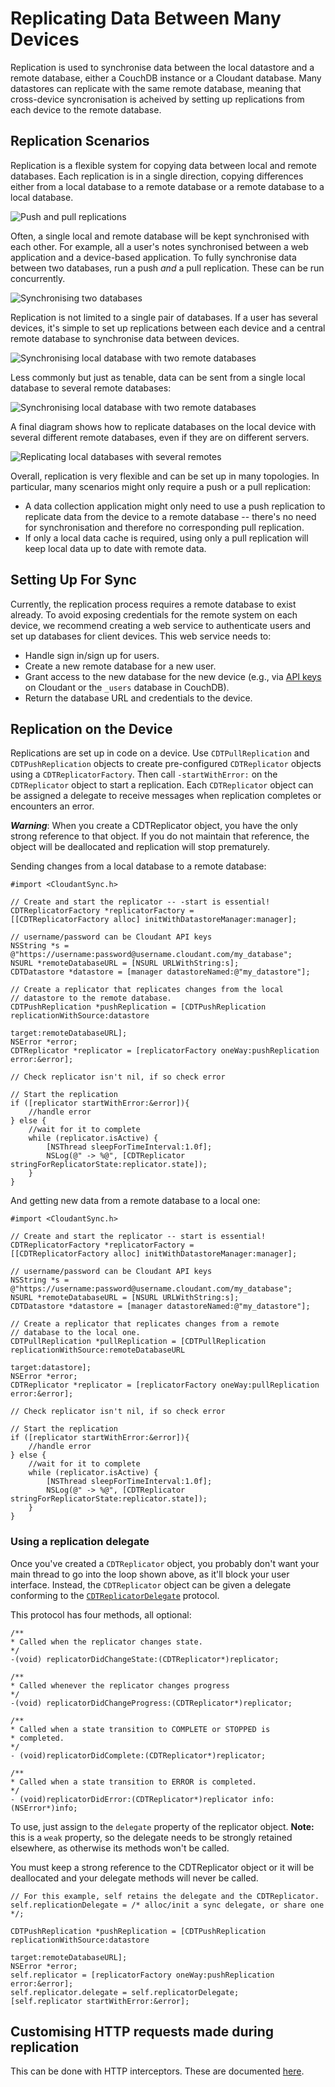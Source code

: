 # Replicating Data Between Many Devices

Replication is used to synchronise data between the local datastore and a
remote database, either a CouchDB instance or a Cloudant database. Many
datastores can replicate with the same remote database, meaning that
cross-device syncronisation is acheived by setting up replications from each
device to the remote database.

## Replication Scenarios

Replication is a flexible system for copying data between local and remote
databases. Each replication is in a single direction, copying differences either
from a local database to a remote database or a remote database to a local
database.

![Push and pull replications](images/replication-push-pull.png)

Often, a single local and remote database will be kept synchronised with each
other. For example, all a user's notes synchronised between a web application
and a device-based application. To fully synchronise data between two databases,
run a push *and* a pull replication. These can be run concurrently.

![Synchronising two databases](images/replication-sync.png)

Replication is not limited to a single pair of databases. If a user has several
devices, it's simple to set up replications between each device and a central
remote database to synchronise data between devices.

![Synchronising local database with two remote databases](images/replication-multi-local.png)

Less commonly but just as tenable, data can be sent from a single local
database to several remote databases:

![Synchronising local database with two remote databases](images/replication-multi-remote.png)

A final diagram shows how to replicate databases on the local
device with several different remote databases, even if they are on different
servers.

![Replicating local databases with several remotes](images/replication-many.png)

Overall, replication is very flexible and can be set up in many topologies.
In particular, many scenarios might only require a push or a pull replication:

* A data collection application might only need to use a push replication to
  replicate data from the device to a remote database -- there's no need for
  synchronisation and therefore no corresponding pull replication.
* If only a local data cache is required, using only a pull replication will
  keep local data up to date with remote data.

## Setting Up For Sync

Currently, the replication process requires a remote database to exist already.
To avoid exposing credentials for the remote system on each device, we recommend
creating a web service to authenticate users and set up databases for client
devices. This web service needs to:

* Handle sign in/sign up for users.
* Create a new remote database for a new user.
* Grant access to the new database for the new device (e.g., via [API keys][keys]
  on Cloudant or the `_users` database in CouchDB).
* Return the database URL and credentials to the device.

[keys]: https://cloudant.com/for-developers/faq/auth/

## Replication on the Device

Replications are set up in code on a device. Use `CDTPullReplication` and
`CDTPushReplication` objects to create pre-configured `CDTReplicator` objects
using a `CDTReplicatorFactory`. Then call `-startWithError:` on the `CDTReplicator` object
to start a replication. Each `CDTReplicator` object can be assigned a delegate
to receive messages when replication completes or encounters an error.

***Warning***: When you create a CDTReplicator object, you have the only strong
reference to that object. If you do not maintain that reference, the object
will be deallocated and replication will stop prematurely.

Sending changes from a local database to a remote database:

```objc
#import <CloudantSync.h>

// Create and start the replicator -- -start is essential!
CDTReplicatorFactory *replicatorFactory =
[[CDTReplicatorFactory alloc] initWithDatastoreManager:manager];

// username/password can be Cloudant API keys
NSString *s = @"https://username:password@username.cloudant.com/my_database";
NSURL *remoteDatabaseURL = [NSURL URLWithString:s];
CDTDatastore *datastore = [manager datastoreNamed:@"my_datastore"];

// Create a replicator that replicates changes from the local
// datastore to the remote database.
CDTPushReplication *pushReplication = [CDTPushReplication replicationWithSource:datastore
                                                                         target:remoteDatabaseURL];
NSError *error;
CDTReplicator *replicator = [replicatorFactory oneWay:pushReplication error:&error];

// Check replicator isn't nil, if so check error

// Start the replication
if ([replicator startWithError:&error]){
    //handle error
} else {
    //wait for it to complete
    while (replicator.isActive) {
        [NSThread sleepForTimeInterval:1.0f];
        NSLog(@" -> %@", [CDTReplicator stringForReplicatorState:replicator.state]);
    }
}
```

And getting new data from a remote database to a local one:

```objc
#import <CloudantSync.h>

// Create and start the replicator -- start is essential!
CDTReplicatorFactory *replicatorFactory =
[[CDTReplicatorFactory alloc] initWithDatastoreManager:manager];

// username/password can be Cloudant API keys
NSString *s = @"https://username:password@username.cloudant.com/my_database";
NSURL *remoteDatabaseURL = [NSURL URLWithString:s];
CDTDatastore *datastore = [manager datastoreNamed:@"my_datastore"];

// Create a replicator that replicates changes from a remote
// database to the local one.
CDTPullReplication *pullReplication = [CDTPullReplication replicationWithSource:remoteDatabaseURL
                                                                         target:datastore];
NSError *error;
CDTReplicator *replicator = [replicatorFactory oneWay:pullReplication error:&error];

// Check replicator isn't nil, if so check error

// Start the replication
if ([replicator startWithError:&error]){
    //handle error
} else {
    //wait for it to complete
    while (replicator.isActive) {
        [NSThread sleepForTimeInterval:1.0f];
        NSLog(@" -> %@", [CDTReplicator stringForReplicatorState:replicator.state]);
    }
}
```

### Using a replication delegate

Once you've created a `CDTReplicator` object, you probably don't want your main
thread to go into the loop shown above, as it'll block your user interface.
Instead, the `CDTReplicator` object can be given a delegate conforming to the
[`CDTReplicatorDelegate`](https://github.com/cloudant/CDTDatastore/blob/master/Classes/common/CDTReplicator/CDTReplicatorDelegate.h) protocol.

This protocol has four methods, all optional:

```objc
/**
* Called when the replicator changes state.
*/
-(void) replicatorDidChangeState:(CDTReplicator*)replicator;

/**
* Called whenever the replicator changes progress
*/
-(void) replicatorDidChangeProgress:(CDTReplicator*)replicator;

/**
* Called when a state transition to COMPLETE or STOPPED is
* completed.
*/
- (void)replicatorDidComplete:(CDTReplicator*)replicator;

/**
* Called when a state transition to ERROR is completed.
*/
- (void)replicatorDidError:(CDTReplicator*)replicator info:(NSError*)info;
```

To use, just assign to the `delegate` property of the replicator object. **Note:**
this is a `weak` property, so the delegate needs to be strongly retained elsewhere,
as otherwise its methods won't be called.

You must keep a strong reference to the CDTReplicator object or it will
be deallocated and your delegate methods will never be called.

```objc
// For this example, self retains the delegate and the CDTReplicator.
self.replicationDelegate = /* alloc/init a sync delegate, or share one */;

CDTPushReplication *pushReplication = [CDTPushReplication replicationWithSource:datastore
                                                                         target:remoteDatabaseURL];
NSError *error;
self.replicator = [replicatorFactory oneWay:pushReplication error:&error];
self.replicator.delegate = self.replicatorDelegate;
[self.replicator startWithError:&error];
```

## Customising HTTP requests made during replication

This can be done with HTTP interceptors. These are documented [here](https://github.com/cloudant/CDTDatastore/blob/master/doc/httpinterceptors.md).
